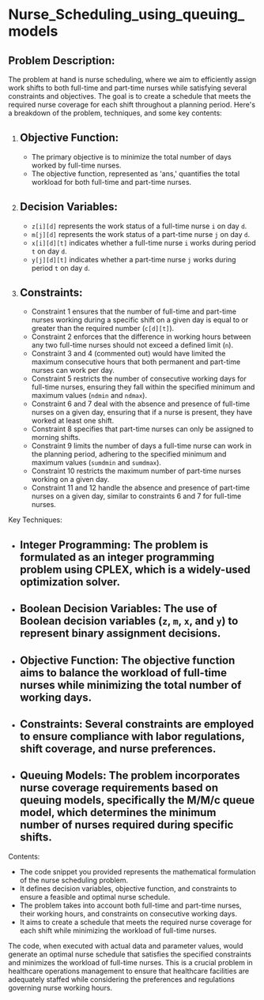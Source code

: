 # Nurse_Scheduling_using_queuing_models

## Problem Description:
The problem at hand is nurse scheduling, where we aim to efficiently assign work shifts to both full-time and part-time nurses while satisfying several constraints and objectives. The goal is to create a schedule that meets the required nurse coverage for each shift throughout a planning period. Here's a breakdown of the problem, techniques, and some key contents:

1. ## Objective Function:
   - The primary objective is to minimize the total number of days worked by full-time nurses.
   - The objective function, represented as 'ans,' quantifies the total workload for both full-time and part-time nurses.

2. ## Decision Variables:
   - `z[i][d]` represents the work status of a full-time nurse `i` on day `d`.
   - `m[j][d]` represents the work status of a part-time nurse `j` on day `d`.
   - `x[i][d][t]` indicates whether a full-time nurse `i` works during period `t` on day `d`.
   - `y[j][d][t]` indicates whether a part-time nurse `j` works during period `t` on day `d`.

3. ## Constraints:
   -  Constraint 1 ensures that the number of full-time and part-time nurses working during a specific shift on a given day is equal to or greater than the required number (`c[d][t]`).
   -  Constraint 2 enforces that the difference in working hours between any two full-time nurses should not exceed a defined limit (`n`).
   - Constraint 3 and 4 (commented out) would have limited the maximum consecutive hours that both permanent and part-time nurses can work per day.
   - Constraint 5 restricts the number of consecutive working days for full-time nurses, ensuring they fall within the specified minimum and maximum values (`ndmin` and `ndmax`).
   - Constraint 6 and 7 deal with the absence and presence of full-time nurses on a given day, ensuring that if a nurse is present, they have worked at least one shift.
   - Constraint 8 specifies that part-time nurses can only be assigned to morning shifts.
   - Constraint 9 limits the number of days a full-time nurse can work in the planning period, adhering to the specified minimum and maximum values (`sumdmin` and `sumdmax`).
   - Constraint 10 restricts the maximum number of part-time nurses working on a given day.
   - Constraint 11 and 12 handle the absence and presence of part-time nurses on a given day, similar to constraints 6 and 7 for full-time nurses.

Key Techniques:
- ## Integer Programming: The problem is formulated as an integer programming problem using CPLEX, which is a widely-used optimization solver.
- ## Boolean Decision Variables: The use of Boolean decision variables (`z`, `m`, `x`, and `y`) to represent binary assignment decisions.
- ## Objective Function: The objective function aims to balance the workload of full-time nurses while minimizing the total number of working days.
- ## Constraints: Several constraints are employed to ensure compliance with labor regulations, shift coverage, and nurse preferences.
- ## Queuing Models: The problem incorporates nurse coverage requirements based on queuing models, specifically the M/M/c queue model, which determines the minimum number of nurses required during specific shifts.

Contents:
- The code snippet you provided represents the mathematical formulation of the nurse scheduling problem.
- It defines decision variables, objective function, and constraints to ensure a feasible and optimal nurse schedule.
- The problem takes into account both full-time and part-time nurses, their working hours, and constraints on consecutive working days.
- It aims to create a schedule that meets the required nurse coverage for each shift while minimizing the workload of full-time nurses.

The code, when executed with actual data and parameter values, would generate an optimal nurse schedule that satisfies the specified constraints and minimizes the workload of full-time nurses. This is a crucial problem in healthcare operations management to ensure that healthcare facilities are adequately staffed while considering the preferences and regulations governing nurse working hours.
